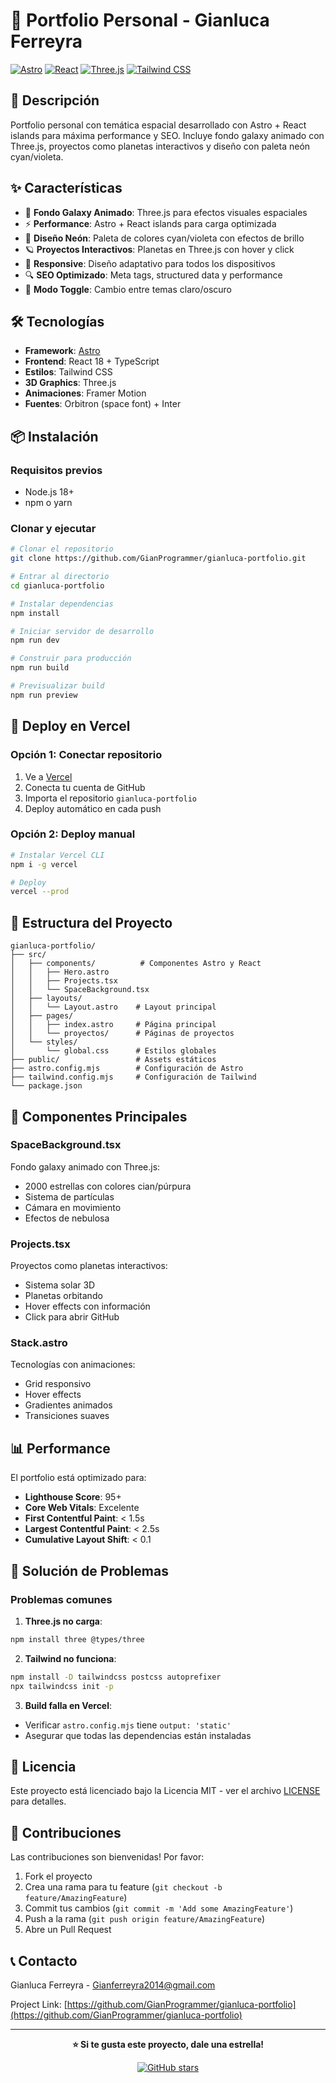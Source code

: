 # 🚀 Portfolio Personal - Gianluca Ferreyra

[![Astro](https://img.shields.io/badge/Astro-4.0-FF5D01.svg)](https://astro.build)
[![React](https://img.shields.io/badge/React-18.0-61DAFB.svg)](https://reactjs.org)
[![Three.js](https://img.shields.io/badge/Three.js-r158-000000.svg)](https://threejs.org)
[![Tailwind CSS](https://img.shields.io/badge/Tailwind_CSS-3.0-06B6D4.svg)](https://tailwindcss.com)

## 🌌 Descripción

Portfolio personal con temática espacial desarrollado con Astro + React islands para máxima performance y SEO. Incluye fondo galaxy animado con Three.js, proyectos como planetas interactivos y diseño con paleta neón cyan/violeta.

## ✨ Características

- 🌌 **Fondo Galaxy Animado**: Three.js para efectos visuales espaciales
- ⚡ **Performance**: Astro + React islands para carga optimizada
- 🎨 **Diseño Neón**: Paleta de colores cyan/violeta con efectos de brillo
- 🪐 **Proyectos Interactivos**: Planetas en Three.js con hover y click
- 📱 **Responsive**: Diseño adaptativo para todos los dispositivos
- 🔍 **SEO Optimizado**: Meta tags, structured data y performance
- 🌙 **Modo Toggle**: Cambio entre temas claro/oscuro

## 🛠️ Tecnologías

- **Framework**: [Astro](https://astro.build)
- **Frontend**: React 18 + TypeScript
- **Estilos**: Tailwind CSS
- **3D Graphics**: Three.js
- **Animaciones**: Framer Motion
- **Fuentes**: Orbitron (space font) + Inter

## 📦 Instalación

### Requisitos previos

- Node.js 18+ 
- npm o yarn

### Clonar y ejecutar

```bash
# Clonar el repositorio
git clone https://github.com/GianProgrammer/gianluca-portfolio.git

# Entrar al directorio
cd gianluca-portfolio

# Instalar dependencias
npm install

# Iniciar servidor de desarrollo
npm run dev

# Construir para producción
npm run build

# Previsualizar build
npm run preview
```

## 🚀 Deploy en Vercel

### Opción 1: Conectar repositorio

1. Ve a [Vercel](https://vercel.com)
2. Conecta tu cuenta de GitHub
3. Importa el repositorio `gianluca-portfolio`
4. Deploy automático en cada push

### Opción 2: Deploy manual

```bash
# Instalar Vercel CLI
npm i -g vercel

# Deploy
vercel --prod
```

## 📁 Estructura del Proyecto

```
gianluca-portfolio/
├── src/
│   ├── components/          # Componentes Astro y React
│   │   ├── Hero.astro
│   │   ├── Projects.tsx
│   │   └── SpaceBackground.tsx
│   ├── layouts/
│   │   └── Layout.astro    # Layout principal
│   ├── pages/
│   │   ├── index.astro     # Página principal
│   │   └── proyectos/      # Páginas de proyectos
│   └── styles/
│       └── global.css      # Estilos globales
├── public/                 # Assets estáticos
├── astro.config.mjs        # Configuración de Astro
├── tailwind.config.mjs     # Configuración de Tailwind
└── package.json
```

## 🎯 Componentes Principales

### SpaceBackground.tsx
Fondo galaxy animado con Three.js:
- 2000 estrellas con colores cian/púrpura
- Sistema de partículas
- Cámara en movimiento
- Efectos de nebulosa

### Projects.tsx
Proyectos como planetas interactivos:
- Sistema solar 3D
- Planetas orbitando
- Hover effects con información
- Click para abrir GitHub

### Stack.astro
Tecnologías con animaciones:
- Grid responsivo
- Hover effects
- Gradientes animados
- Transiciones suaves


## 📊 Performance

El portfolio está optimizado para:
- **Lighthouse Score**: 95+
- **Core Web Vitals**: Excelente
- **First Contentful Paint**: < 1.5s
- **Largest Contentful Paint**: < 2.5s
- **Cumulative Layout Shift**: < 0.1

## 🐛 Solución de Problemas

### Problemas comunes

1. **Three.js no carga**:
```bash
npm install three @types/three
```

2. **Tailwind no funciona**:
```bash
npm install -D tailwindcss postcss autoprefixer
npx tailwindcss init -p
```

3. **Build falla en Vercel**:
- Verificar `astro.config.mjs` tiene `output: 'static'`
- Asegurar que todas las dependencias están instaladas

## 📄 Licencia

Este proyecto está licenciado bajo la Licencia MIT - ver el archivo [LICENSE](LICENSE) para detalles.

## 🤝 Contribuciones

Las contribuciones son bienvenidas! Por favor:

1. Fork el proyecto
2. Crea una rama para tu feature (`git checkout -b feature/AmazingFeature`)
3. Commit tus cambios (`git commit -m 'Add some AmazingFeature'`)
4. Push a la rama (`git push origin feature/AmazingFeature`)
5. Abre un Pull Request

## 📞 Contacto

Gianluca Ferreyra - [Gianferreyra2014@gmail.com](mailto:Gianferreyra2014@gmail.com)

Project Link: [https://github.com/GianProgrammer/gianluca-portfolio](https://github.com/GianProgrammer/gianluca-portfolio)

---

<div align="center">
  <p>
    <b>⭐ Si te gusta este proyecto, dale una estrella!</b>
  </p>
  <p>
    <a href="https://github.com/GianProgrammer/gianluca-portfolio">
      <img src="https://img.shields.io/github/stars/GianProgrammer/gianluca-portfolio?style=social" alt="GitHub stars">
    </a>
  </p>
</div>
